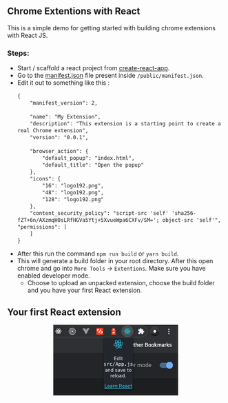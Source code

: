 ## Chrome Extentions with React 
This is a simple demo for getting started with building chrome extensions with React JS.

### Steps: 
- Start / scaffold a react project from [create-react-app](https://reactjs.org/docs/create-a-new-react-app.html).
- Go to the [manifest.json](/public/manifest.json) file present inside `/public/manifest.json`.
- Edit it out to something like this :
    ```
    {
        "manifest_version": 2,

        "name": "My Extension",
        "description": "This extension is a starting point to create a real Chrome extension",
        "version": "0.0.1",

        "browser_action": {
            "default_popup": "index.html",
            "default_title": "Open the popup"
        },
        "icons": {
            "16": "logo192.png",
            "48": "logo192.png",
            "128": "logo192.png"
        },
        "content_security_policy": "script-src 'self' 'sha256-fZT+6n/AXzmqH0sLRfHGVa5Ytj+5XvueWpa6CXFv/SM='; object-src 'self'",  "permissions": [
        ]
    }
    ``` 
- After this run the command `npm run build` or `yarn build`.
- This will generate a build folder in your root directory. After this open chrome and go into `More Tools` -> `Extentions`. Make sure you have enabled developer mode.
  - Choose to upload an unpacked extension, choose the build folder and you have your first React extension.

## Your first React extension

<p align="center">
    <img src="./public/extention.png" alt="example" align="center"/>
</p>

